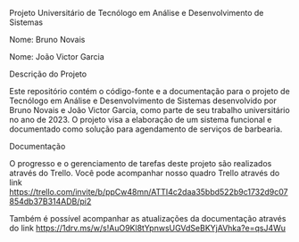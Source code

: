 Projeto Universitário de Tecnólogo em Análise e Desenvolvimento de Sistemas 

Nome: Bruno Novais  

Nome: João Victor Garcia  

 

Descrição do Projeto 

Este repositório contém o código-fonte e a documentação para o projeto de Tecnólogo em Análise e Desenvolvimento de Sistemas desenvolvido por Bruno Novais e João Victor Garcia, como parte de seu trabalho universitário no ano de 2023. O projeto visa a elaboração de um sistema funcional e documentado como solução para agendamento de serviços de barbearia. 



Documentação 

O progresso e o gerenciamento de tarefas deste projeto são realizados através do Trello. Você pode acompanhar nosso quadro Trello através do link
https://trello.com/invite/b/ppCw48mn/ATTI4c2daa35bbd522b9c1732d9c07854db37B314ADB/pi2


Também é possível acompanhar as atualizações da documentação através do link
https://1drv.ms/w/s!AuO9Kl8tYpnwsUGVdSeBKYjAVhka?e=qsJ4Wu
